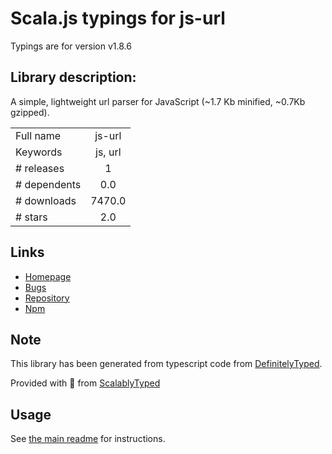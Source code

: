 
# Scala.js typings for js-url

Typings are for version v1.8.6

## Library description:
A simple, lightweight url parser for JavaScript (~1.7 Kb minified, ~0.7Kb gzipped).

|                    |                 |
| ------------------ | :-------------: |
| Full name          | js-url |
| Keywords           | js, url |
| # releases         | 1 |
| # dependents       | 0.0 |
| # downloads        | 7470.0 |
| # stars            | 2.0 |

## Links
- [Homepage](https://github.com/WillZWL/)
- [Bugs](https://github.com/WillZWL/js-url/issues)
- [Repository](https://github.com/WillZWL/js-url)
- [Npm](https://www.npmjs.com/package/js-url)
    


## Note
This library has been generated from typescript code from [DefinitelyTyped](https://definitelytyped.org).

Provided with :purple_heart: from [ScalablyTyped](https://github.com/oyvindberg/ScalablyTyped)

## Usage
See [the main readme](../../readme.md) for instructions.


